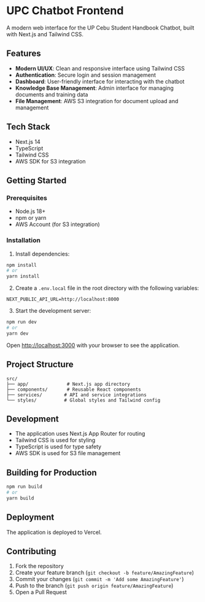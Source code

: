 # UPC Chatbot Frontend

A modern web interface for the UP Cebu Student Handbook Chatbot, built with Next.js and Tailwind CSS.

## Features

- **Modern UI/UX**: Clean and responsive interface using Tailwind CSS
- **Authentication**: Secure login and session management
- **Dashboard**: User-friendly interface for interacting with the chatbot
- **Knowledge Base Management**: Admin interface for managing documents and training data
- **File Management**: AWS S3 integration for document upload and management

## Tech Stack

- Next.js 14
- TypeScript
- Tailwind CSS
- AWS SDK for S3 integration

## Getting Started

### Prerequisites

- Node.js 18+
- npm or yarn
- AWS Account (for S3 integration)

### Installation

1. Install dependencies:
```bash
npm install
# or
yarn install
```

2. Create a `.env.local` file in the root directory with the following variables:
```
NEXT_PUBLIC_API_URL=http://localhost:8000
```

3. Start the development server:
```bash
npm run dev
# or
yarn dev
```

Open [http://localhost:3000](http://localhost:3000) with your browser to see the application.

## Project Structure

```
src/
├── app/              # Next.js app directory
├── components/       # Reusable React components
├── services/        # API and service integrations
└── styles/          # Global styles and Tailwind config
```

## Development

- The application uses Next.js App Router for routing
- Tailwind CSS is used for styling
- TypeScript is used for type safety
- AWS SDK is used for S3 file management

## Building for Production

```bash
npm run build
# or
yarn build
```

## Deployment

The application is deployed to Vercel.

## Contributing

1. Fork the repository
2. Create your feature branch (`git checkout -b feature/AmazingFeature`)
3. Commit your changes (`git commit -m 'Add some AmazingFeature'`)
4. Push to the branch (`git push origin feature/AmazingFeature`)
5. Open a Pull Request
